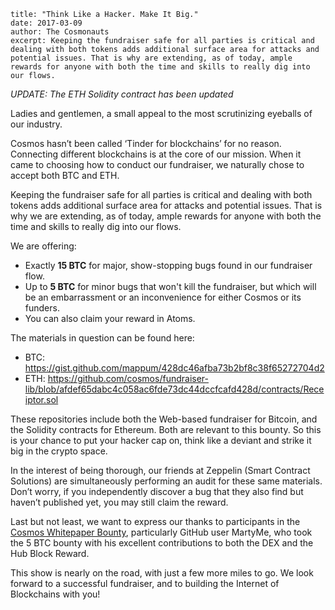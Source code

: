~~~
title: "Think Like a Hacker. Make It Big."
date: 2017-03-09
author: The Cosmonauts
excerpt: Keeping the fundraiser safe for all parties is critical and dealing with both tokens adds additional surface area for attacks and potential issues. That is why are extending, as of today, ample rewards for anyone with both the time and skills to really dig into our flows.
~~~

_UPDATE: The ETH Solidity contract has been updated_

Ladies and gentlemen, a small appeal to the most scrutinizing eyeballs of our industry.

Cosmos hasn’t been called ‘Tinder for blockchains’ for no reason. Connecting different blockchains is at the core of our mission. When it came to choosing how to conduct our fundraiser, we naturally chose to accept both BTC and ETH.

Keeping the fundraiser safe for all parties is critical and dealing with both tokens adds additional surface area for attacks and potential issues. That is why we are extending, as of today, ample rewards for anyone with both the time and skills to really dig into our flows.

We are offering:

* Exactly **15 BTC** for major, show-stopping bugs found in our fundraiser flow.
* Up to **5 BTC** for minor bugs that won't kill the fundraiser, but which will be an embarrassment or an inconvenience for either Cosmos or its funders.
* You can also claim your reward in Atoms.

The materials in question can be found here:

* BTC: https://gist.github.com/mappum/428dc46afba73b2bf8c38f65272704d2
* ETH: https://github.com/cosmos/fundraiser-lib/blob/afdef65dabc4c058ac6fde73dc44dccfcafd428d/contracts/Receiptor.sol

These repositories include both the Web-based fundraiser for Bitcoin, and the Solidity contracts for Ethereum. Both are relevant to this bounty. So this is your chance to put your hacker cap on, think like a deviant and strike it big in the crypto space.

In the interest of being thorough, our friends at Zeppelin (Smart Contract Solutions) are simultaneously performing an audit for these same materials. Don’t worry, if you independently discover a bug that they also find but haven’t published yet, you may still claim the reward.

Last but not least, we want to express our thanks to participants in the [Cosmos Whitepaper Bounty](./cosmos-whitepaper-bounty), particularly GitHub user MartyMe, who took the 5 BTC bounty with his excellent contributions to both the DEX and the Hub Block Reward.

This show is nearly on the road, with just a few more miles to go. We look forward to a successful fundraiser, and to building the Internet of Blockchains with you!
